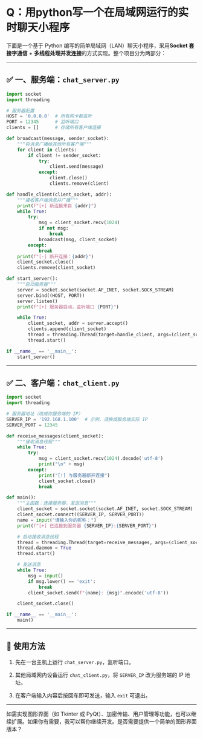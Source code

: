 # Q：用python写一个在局域网运行的实时聊天小程序
下面是一个基于 Python 编写的简单局域网（LAN）聊天小程序，采用**Socket 套接字通信** + **多线程处理并发连接**的方式实现。整个项目分为两部分：

---

## ✅ 一、服务端：`chat_server.py`

```python
import socket
import threading

# 服务器配置
HOST = '0.0.0.0'  # 所有网卡都监听
PORT = 12345      # 监听端口
clients = []      # 存储所有客户端连接

def broadcast(message, sender_socket):
    """将消息广播给其他所有客户端"""
    for client in clients:
        if client != sender_socket:
            try:
                client.send(message)
            except:
                client.close()
                clients.remove(client)

def handle_client(client_socket, addr):
    """接收客户端消息并广播"""
    print(f"[+] 新连接来自 {addr}")
    while True:
        try:
            msg = client_socket.recv(1024)
            if not msg:
                break
            broadcast(msg, client_socket)
        except:
            break
    print(f"[-] 断开连接：{addr}")
    client_socket.close()
    clients.remove(client_socket)

def start_server():
    """启动服务器"""
    server = socket.socket(socket.AF_INET, socket.SOCK_STREAM)
    server.bind((HOST, PORT))
    server.listen()
    print(f"[+] 服务器启动，监听端口 {PORT}")

    while True:
        client_socket, addr = server.accept()
        clients.append(client_socket)
        thread = threading.Thread(target=handle_client, args=(client_socket, addr))
        thread.start()

if __name__ == '__main__':
    start_server()
```

---

## ✅ 二、客户端：`chat_client.py`

```python
import socket
import threading

# 服务器地址（改成你服务端的 IP）
SERVER_IP = '192.168.1.100'  # 示例，请换成服务端实际 IP
SERVER_PORT = 12345

def receive_messages(client_socket):
    """接收消息线程"""
    while True:
        try:
            msg = client_socket.recv(1024).decode('utf-8')
            print("\n" + msg)
        except:
            print("[!] 与服务器断开连接")
            client_socket.close()
            break

def main():
    """主函数：连接服务器，发送消息"""
    client_socket = socket.socket(socket.AF_INET, socket.SOCK_STREAM)
    client_socket.connect((SERVER_IP, SERVER_PORT))
    name = input("请输入你的昵称：")
    print(f"[+] 已连接到服务器 {SERVER_IP}:{SERVER_PORT}")

    # 启动接收消息线程
    thread = threading.Thread(target=receive_messages, args=(client_socket,))
    thread.daemon = True
    thread.start()

    # 发送消息
    while True:
        msg = input()
        if msg.lower() == 'exit':
            break
        client_socket.send(f"{name}: {msg}".encode('utf-8'))

    client_socket.close()

if __name__ == '__main__':
    main()
```

---

## 📌 使用方法

1. 先在一台主机上运行 `chat_server.py`，监听端口。
    
2. 其他局域网内设备运行 `chat_client.py`，将 `SERVER_IP` 改为服务端的 IP 地址。
    
3. 在客户端输入内容后按回车即可发送，输入 `exit` 可退出。
    

---

如需实现图形界面（如 Tkinter 或 PyQt）、加密传输、用户管理等功能，也可以继续扩展。如果你有需要，我可以帮你继续开发。是否需要提供一个简单的图形界面版本？